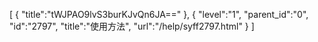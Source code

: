 [
	{
		"title":"tWJPAO9lvS3burKJvQn6JA=="
	},
	{
		"level":"1",
		"parent_id":"0",
		"id":"2797",
		"title":"使用方法",
		"url":"/help/syff2797.html"
	}
]